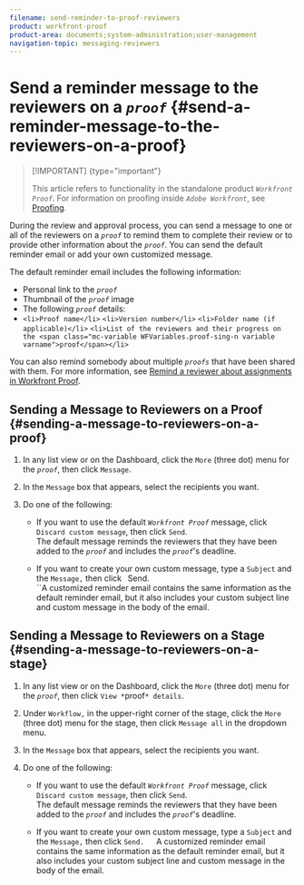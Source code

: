 ```yaml
---
filename: send-reminder-to-proof-reviewers
product: workfront-proof
product-area: documents;system-administration;user-management
navigation-topic: messaging-reviewers
---
```




# Send a reminder message to the reviewers on a *`proof`* {#send-a-reminder-message-to-the-reviewers-on-a-proof}



>[!IMPORTANT] {type="important"}
>
>This article refers to functionality in the standalone product *`Workfront Proof`*. For information on proofing inside *`Adobe Workfront`*, see [Proofing](_proofing.md).


During the review and approval process, you can send a message to one or all of the reviewers on a *`proof`* to remind them to complete their review or to provide other information about the *`proof`*. You can send the default reminder email or add your own customized message.


The default reminder email includes the following information:



* Personal link to the *`proof`*
* Thumbnail of the *`proof`* image
* The following *`proof`* details:
*  `<li>Proof name</li>` `<li>Version number</li>` `<li>Folder name (if applicable)</li>` `<li>List of the reviewers and their progress on the <span class="mc-variable WFVariables.proof-sing-n variable varname">proof</span></li>` 



You can also remind somebody about multiple *`proofs`* that have been shared with them. For more information, see [Remind a reviewer about assignments in Workfront Proof](remind-reviewer-assignments-wp.md).


## Sending a Message to Reviewers on a Proof {#sending-a-message-to-reviewers-on-a-proof}




1. In any list view or on the Dashboard, click the `More` (three dot) menu for the *`proof`*, then click `Message`.

1. In the `Message` box that appears, select the recipients you want.
1. Do one of the following: 
    
    
    * If you want to use the default *`Workfront Proof`* message, click `Discard custom message`, then click `Send`.  
      The default message reminds the reviewers that they have been added to the *`proof`* and includes the *`proof`*'s deadline.&nbsp; &nbsp;
    
    * If you want to create your own custom message, type a `Subject` and the `Message,` then click ` `Send.  
      ``A customized reminder email contains the same information as the default reminder email, but it also includes your custom subject line and custom message in the body of the email.
    
    
    




## Sending a Message to Reviewers on a Stage {#sending-a-message-to-reviewers-on-a-stage}




1. In any list view or on the Dashboard, click the `More` (three dot) menu for the *`proof`*, then click `View *`proof`* details`.

1. Under `Workflow,` in the upper-right corner of the stage, click the `More` (three dot) menu for the stage, then click `Message all` in the dropdown menu.

1. In the `Message` box that appears, select the recipients you want.
1. Do one of the following: 
    
    
    * If you want to use the default *`Workfront Proof`* message, click `Discard custom message`, then click `Send`.  
      The default message reminds the reviewers that they have been added to the *`proof`* and includes the *`proof`*'s deadline.&nbsp; &nbsp;
    
    * If you want to create your own custom message, type a `Subject` and the `Message,` then click `Send.  
      `A customized reminder email contains the same information as the default reminder email, but it also includes your custom subject line and custom message in the body of the email.
    
    
    


